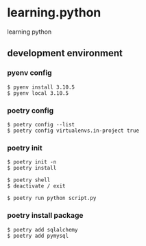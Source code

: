# learning.python
learning python


## development environment
### pyenv config
```
$ pyenv install 3.10.5
$ pyenv local 3.10.5
```

### poetry config
```
$ poetry config --list
$ poetry config virtualenvs.in-project true 
```

### poetry init
```
$ poetry init -n
$ poetry install

$ poetry shell
$ deactivate / exit

$ poetry run python script.py
```

### poetry install package
```
$ poetry add sqlalchemy 
$ poetry add pymysql
```